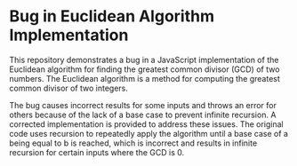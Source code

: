 # Bug in Euclidean Algorithm Implementation

This repository demonstrates a bug in a JavaScript implementation of the Euclidean algorithm for finding the greatest common divisor (GCD) of two numbers. The Euclidean algorithm is a method for computing the greatest common divisor of two integers. 

The bug causes incorrect results for some inputs and throws an error for others because of the lack of a base case to prevent infinite recursion. A corrected implementation is provided to address these issues.  The original code uses recursion to repeatedly apply the algorithm until a base case of a being equal to b is reached, which is incorrect and results in infinite recursion for certain inputs where the GCD is 0.